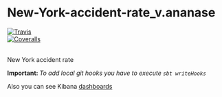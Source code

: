 # New-York-accident-rate_v.ananase
[![Travis][build-badge]][build]  
[![Coveralls][coveralls-badge]][coveralls]  

[build-badge]: https://travis-ci.org/itechartbigdatalab/NY-Accidents-Rate.svg?branch=master
[build]: https://travis-ci.org/itechartbigdatalab/NY-Accidents-Rate

[coveralls-badge]: https://img.shields.io/coveralls/itechartbigdatalab/NY-Accidents-Rate/master.png?style=flat-square
[coveralls]: https://coveralls.io/github/itechartbigdatalab/NY-Accidents-Rate

<br/>
New York accident rate 
<br/>

<b>Important: </b><i>To add local git hooks you have to execute `sbt writeHooks`</i>

Also you can see Kibana <a href="http://192.168.8.205:5601/app/kibana#/dashboard/d525be90-7b0e-11e9-a32a-af1afc57cb10?_g=()&_a=(description:'',filters:!(),fullScreenMode:!f,options:(darkTheme:!f,hidePanelTitles:!f,useMargins:!t),panels:!((embeddableConfig:(),gridData:(h:15,i:'1',w:24,x:0,y:0),id:e98348f0-7b0c-11e9-a32a-af1afc57cb10,panelIndex:'1',type:visualization,version:'6.7.2'),(embeddableConfig:(),gridData:(h:14,i:'6',w:12,x:25,y:15),id:ace9f880-7afd-11e9-beb2-dd205b5f060a,panelIndex:'6',type:visualization,version:'6.7.2'),(embeddableConfig:(),gridData:(h:15,i:'8',w:11,x:37,y:15),id:'7179ff50-7b0e-11e9-a32a-af1afc57cb10',panelIndex:'8',type:visualization,version:'6.7.2'),(embeddableConfig:(),gridData:(h:14,i:'9',w:14,x:0,y:15),id:'73d3e2f0-7b10-11e9-a32a-af1afc57cb10',panelIndex:'9',type:visualization,version:'6.7.2'),(embeddableConfig:(),gridData:(h:15,i:'10',w:24,x:24,y:0),id:d2aec8b0-7b9e-11e9-bf53-9d1dd598665d,panelIndex:'10',type:visualization,version:'6.7.2'),(embeddableConfig:(),gridData:(h:15,i:'11',w:11,x:14,y:15),id:'54c2e5b0-7ba5-11e9-bf53-9d1dd598665d',panelIndex:'11',type:visualization,version:'6.7.2')),query:(language:lucene,query:''),timeRestore:!f,title:percentage_data_nycollisions,viewMode:view)">dashboards</a>
